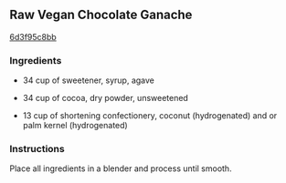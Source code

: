 ## Raw Vegan Chocolate Ganache

[6d3f95c8bb](http://www.food.com/recipe/raw-vegan-chocolate-ganache-415080)

### Ingredients

 - 34 cup of sweetener, syrup, agave

 - 34 cup of cocoa, dry powder, unsweetened

 - 13 cup of shortening confectionery, coconut (hydrogenated) and or palm kernel (hydrogenated)

### Instructions

Place all ingredients in a blender and process until smooth.